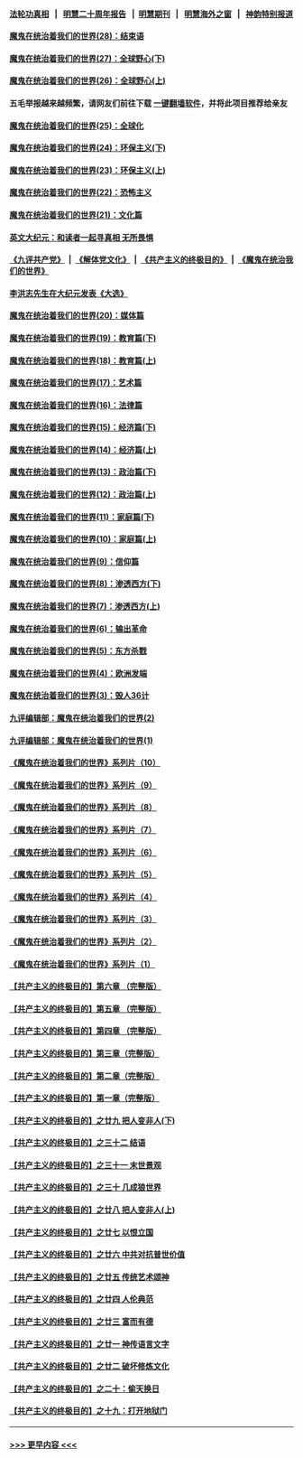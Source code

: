 #### [法轮功真相](https://github.com/gfw-breaker/truth/blob/master/README.md?t=0) &nbsp;&nbsp;|&nbsp;&nbsp; [明慧二十周年报告](https://github.com/gfw-breaker/mh-reports/blob/master/README.md?t=0) &nbsp;&nbsp;|&nbsp;&nbsp;[明慧期刊](https://github.com/gfw-breaker/mh-qikan) &nbsp;&nbsp;|&nbsp;&nbsp; [明慧海外之窗](https://github.com/gfw-breaker/mh-news/blob/master/README.md?t=0) &nbsp;&nbsp;|&nbsp;&nbsp; [神韵特别报道](https://github.com/gfw-breaker/mh-news/blob/master/shenyun.md?t=0)
#### [魔鬼在统治着我们的世界(28)：结束语](../pages/nsc422/n10936246.md?t=06121451) 
#### [魔鬼在统治着我们的世界(27)：全球野心(下)](../pages/nsc422/n10928319.md?t=06121451) 
#### [魔鬼在统治着我们的世界(26)：全球野心(上)](../pages/nsc422/n10900318.md?t=06121451) 
#### 五毛举报越来越频繁，请网友们前往下载 [一键翻墙软件](https://github.com/gfw-breaker/ssr-accounts)，并将此项目推荐给亲友
#### [魔鬼在统治着我们的世界(25)：全球化](../pages/nsc422/n10788205.md?t=06121451) 
#### [魔鬼在统治着我们的世界(24)：环保主义(下)](../pages/nsc422/n10695307.md?t=06121451) 
#### [魔鬼在统治着我们的世界(23)：环保主义(上)](../pages/nsc422/n10688613.md?t=06121451) 
#### [魔鬼在统治着我们的世界(22)：恐怖主义](../pages/nsc422/n10614727.md?t=06121451) 
#### [魔鬼在统治着我们的世界(21)：文化篇](../pages/nsc422/n10597706.md?t=06121451) 
#### [英文大纪元：和读者一起寻真相 无所畏惧](../pages/nsc422/n12542027.md?t=06121451) 
#### [《九评共产党》](https://github.com/begood0513/9ping.md/blob/master/README.md) &nbsp;|&nbsp; [《解体党文化》](../../../../jtdwh.md/blob/master/README.md)  &nbsp;|&nbsp; [《共产主义的终极目的》](../../../../gczydzjmd.md/blob/master/README.md) &nbsp;|&nbsp; [《魔鬼在统治我们的世界》](../../../../mgztzwmdsj.md/blob/master/README.md) 
#### [李洪志先生在大纪元发表《大选》](../pages/nsc422/n12534746.md?t=06121451) 
#### [魔鬼在统治着我们的世界(20)：媒体篇](../pages/nsc422/n10586579.md?t=06121451) 
#### [魔鬼在统治着我们的世界(19)：教育篇(下)](../pages/nsc422/n10564808.md?t=06121451) 
#### [魔鬼在统治着我们的世界(18)：教育篇(上)](../pages/nsc422/n10526970.md?t=06121451) 
#### [魔鬼在统治着我们的世界(17)：艺术篇](../pages/nsc422/n10499093.md?t=06121451) 
#### [魔鬼在统治着我们的世界(16)：法律篇](../pages/nsc422/n10485969.md?t=06121451) 
#### [魔鬼在统治着我们的世界(15)：经济篇(下)](../pages/nsc422/n10469975.md?t=06121451) 
#### [魔鬼在统治着我们的世界(14)：经济篇(上)](../pages/nsc422/n10457370.md?t=06121451) 
#### [魔鬼在统治着我们的世界(13)：政治篇(下)](../pages/nsc422/n10448270.md?t=06121451) 
#### [魔鬼在统治着我们的世界(12)：政治篇(上)](../pages/nsc422/n10444576.md?t=06121451) 
#### [魔鬼在统治着我们的世界(11)：家庭篇(下)](../pages/nsc422/n10440961.md?t=06121451) 
#### [魔鬼在统治着我们的世界(10)：家庭篇(上)](../pages/nsc422/n10435448.md?t=06121451) 
#### [魔鬼在统治着我们的世界(9)：信仰篇](../pages/nsc422/n10432159.md?t=06121451) 
#### [魔鬼在统治着我们的世界(8)：渗透西方(下)](../pages/nsc422/n10429603.md?t=06121451) 
#### [魔鬼在统治着我们的世界(7)：渗透西方(上)](../pages/nsc422/n10426013.md?t=06121451) 
#### [魔鬼在统治着我们的世界(6)：输出革命](../pages/nsc422/n10421536.md?t=06121451) 
#### [魔鬼在统治着我们的世界(5)：东方杀戮](../pages/nsc422/n10417707.md?t=06121451) 
#### [魔鬼在统治着我们的世界(4)：欧洲发端](../pages/nsc422/n10414890.md?t=06121451) 
#### [魔鬼在统治着我们的世界(3)：毁人36计](../pages/nsc422/n10411583.md?t=06121451) 
#### [九评编辑部：魔鬼在统治着我们的世界(2)](../pages/nsc422/n10410036.md?t=06121451) 
#### [九评编辑部：魔鬼在统治着我们的世界(1)](../pages/nsc422/n10406825.md?t=06121451) 
#### [《魔鬼在统治着我们的世界》系列片（10）](../pages/nsc422/n12292670.md?t=06121451) 
#### [《魔鬼在统治着我们的世界》系列片（9）](../pages/nsc422/n12290859.md?t=06121451) 
#### [《魔鬼在统治着我们的世界》系列片（8）](../pages/nsc422/n12287445.md?t=06121451) 
#### [《魔鬼在统治着我们的世界》系列片（7）](../pages/nsc422/n12283425.md?t=06121451) 
#### [《魔鬼在统治着我们的世界》系列片（6）](../pages/nsc422/n12282314.md?t=06121451) 
#### [《魔鬼在统治着我们的世界》系列片（5）](../pages/nsc422/n12281419.md?t=06121451) 
#### [《魔鬼在统治着我们的世界》系列片（4）](../pages/nsc422/n12274024.md?t=06121451) 
#### [《魔鬼在统治着我们的世界》系列片（3）](../pages/nsc422/n12271322.md?t=06121451) 
#### [《魔鬼在统治着我们的世界》系列片（2）](../pages/nsc422/n12269049.md?t=06121451) 
#### [《魔鬼在统治着我们的世界》系列片（1）](../pages/nsc422/n12267575.md?t=06121451) 
#### [【共产主义的终极目的】第六章 （完整版）](../pages/nsc422/n11428913.md?t=06121451) 
#### [【共产主义的终极目的】第五章 （完整版）](../pages/nsc422/n11428912.md?t=06121451) 
#### [【共产主义的终极目的】第四章 （完整版）](../pages/nsc422/n11428907.md?t=06121451) 
#### [【共产主义的终极目的】第三章（完整版）](../pages/nsc422/n11428848.md?t=06121451) 
#### [【共产主义的终极目的】第二章（完整版）](../pages/nsc422/n11428831.md?t=06121451) 
#### [【共产主义的终极目的】第一章（完整版）](../pages/nsc422/n11417651.md?t=06121451) 
#### [【共产主义的终极目的】之廿九 把人变非人(下)](../pages/nsc422/n11344140.md?t=06121451) 
#### [【共产主义的终极目的】之三十二 结语](../pages/nsc422/n11360535.md?t=06121451) 
#### [【共产主义的终极目的】之三十一 末世景观](../pages/nsc422/n11351129.md?t=06121451) 
#### [【共产主义的终极目的】之三十 几成狼世界](../pages/nsc422/n11348280.md?t=06121451) 
#### [【共产主义的终极目的】之廿八 把人变非人(上)](../pages/nsc422/n11340492.md?t=06121451) 
#### [【共产主义的终极目的】之廿七 以恨立国](../pages/nsc422/n11336944.md?t=06121451) 
#### [【共产主义的终极目的】之廿六 中共对抗普世价值](../pages/nsc422/n11324785.md?t=06121451) 
#### [【共产主义的终极目的】之廿五 传统艺术颂神](../pages/nsc422/n11296396.md?t=06121451) 
#### [【共产主义的终极目的】之廿四 人伦典范](../pages/nsc422/n11296397.md?t=06121451) 
#### [【共产主义的终极目的】之廿三 富而有德](../pages/nsc422/n11283598.md?t=06121451) 
#### [【共产主义的终极目的】之廿一 神传语言文字](../pages/nsc422/n11263265.md?t=06121451) 
#### [【共产主义的终极目的】之廿二 破坏修炼文化](../pages/nsc422/n11245728.md?t=06121451) 
#### [【共产主义的终极目的】之二十：偷天换日](../pages/nsc422/n11238846.md?t=06121451) 
#### [【共产主义的终极目的】之十九：打开地狱门](../pages/nsc422/n11206376.md?t=06121451) 

----
#### [ >>> 更早内容 <<< ](../indexes/nsc422-earlier.md)
